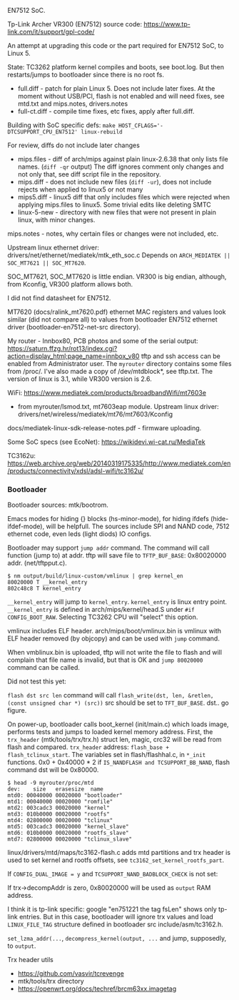 EN7512 SoC.

Tp-Link Archer VR300 (EN7512) source code: https://www.tp-link.com/it/support/gpl-code/

An attempt at upgrading this code or the part required for EN7512 SoC, to Linux 5.

State: TC3262 platform kernel compiles and boots, see boot.log. But then restarts/jumps to bootloader since there is no root fs.

* full.diff - patch for plain Linux 5. Does not include later fixes. At the moment without USB/PCI, flash is not enabled and will need fixes, see mtd.txt and mips.notes, drivers.notes
* full-ct.diff - compile time fixes, etc fixes, apply after full.diff.

Building with SoC specific defs: `make HOST_CFLAGS='-DTCSUPPORT_CPU_EN7512' linux-rebuild`

For review, diffs do not include later changes

* mips.files - diff of arch/mips against plain linux-2.6.38 that only lists file names. (`diff -qr` output) The diff ignores comment only changes and not only that, see diff script file in the repository.
* mips.diff - does not include new files (`diff -ur`), does not include rejects when applied to linux5 or not many
* mips5.diff - linux5 diff that only includes files which were rejected when applying mips.files to linux5. Some trivial edits like deleting SMTC
* linux-5-new - directory with new files that were not present in plain linux, with minor changes.

mips.notes - notes, why certain files or changes were not included, etc.

Upstream linux ethernet driver: drivers/net/ethernet/mediatek/mtk\_eth\_soc.c
Depends on `ARCH_MEDIATEK || SOC_MT7621 || SOC_MT7620`.

SOC\_MT7621, SOC\_MT7620 is little endian. VR300 is big endian, although, from Kconfig, VR300 platform allows both.

I did not find datasheet for EN7512.

MT7620 (docs/ralink_mt7620.pdf) ethernet MAC registers and values look similar (did not compare all) to values from bootloader EN7512 ethernet driver (bootloader-en7512-net-src directory).

My router - Innbox80, PCB photos and some of the serial output: https://saturn.ffzg.hr/rot13/index.cgi?action=display_html;page_name=innbox_v80
tftp and ssh access can be enabled from Administrator user. The `myrouter` directory contains some files from /proc/. I've also made a copy of /dev/mtdblock*, see tftp.txt. The version of linux is 3.1, while VR300 version is 2.6.

WiFi: https://www.mediatek.com/products/broadbandWifi/mt7603e
- from myrouter/lsmod.txt, mt7603eap module. Upstream linux driver: drivers/net/wireless/mediatek/mt76/mt7603/Kconfig

docs/mediatek-linux-sdk-release-notes.pdf - firmware uploading.

Some SoC specs (see EcoNet): https://wikidevi.wi-cat.ru/MediaTek

TC3162u: https://web.archive.org/web/20140319175335/http://www.mediatek.com/en/products/connectivity/xdsl/adsl-wifi/tc3162u/

### Bootloader
Bootloader sources: mtk/bootrom.

Emacs modes for hiding {} blocks (hs-minor-mode), for hiding ifdefs (hide-ifdef-mode), will be helpfull. The sources include SPI and NAND code, 7512 ethernet code, even leds (light diods) IO configs.

Bootloader may support `jump addr` command. The command will call function (jump to) at addr. tftp will save file to `TFTP_BUF_BASE`: 0x80020000 addr. (net/tftpput.c).

```
$ nm output/build/linux-custom/vmlinux | grep kernel_en
80020000 T __kernel_entry
802c48c8 T kernel_entry
```

`__kernel_entry` will jump to `kernel_entry`. `kernel_entry` is linux entry point. `__kernel_entry` is defined in arch/mips/kernel/head.S under `#if CONFIG_BOOT_RAW`. Selecting TC3262 CPU will "select" this option.

vmlinux includes ELF header. arch/mips/boot/vmlinux.bin is vmlinux with ELF header removed (by objcopy) and can be used with `jump` command.

When vmblinux.bin is uploaded, tftp will not write the file to flash and will complain that file name is invalid, but that is OK and `jump 80020000` command can be called.

Did not test this yet:

`flash dst src len` command will call `flash_write(dst, len, &retlen, (const unsigned char *) (src))` src should be set to `TFT_BUF_BASE`. dst.. go figure.

On power-up, bootloader calls boot_kernel (init/main.c) which loads image, performs tests and jumps to loaded kernel memory address.
First, the `trx_header` (mtk/tools/trx/trx.h) struct len, magic, crc32 will be read from flash and compared. `trx_header` address: `flash_base + flash_tclinux_start`. The variables set in flash/flashhal.c, in `*_init` functions. 0x0 + 0x40000 * 2 if `IS_NANDFLASH and TCSUPPORT_BB_NAND`, flash command dst will be 0x80000.

```
$ head -9 myrouter/proc/mtd
dev:    size   erasesize  name
mtd0: 00040000 00020000 "bootloader"
mtd1: 00040000 00020000 "romfile"
mtd2: 003cadc3 00020000 "kernel"
mtd3: 010b0000 00020000 "rootfs"
mtd4: 02800000 00020000 "tclinux"
mtd5: 003cadc3 00020000 "kernel_slave"
mtd6: 010b0000 00020000 "rootfs_slave"
mtd7: 02800000 00020000 "tclinux_slave"
```

linux/drivers/mtd/maps/tc3162-flash.c adds mtd partitions and trx header is used to set kernel and rootfs offsets, see `tc3162_set_kernel_rootfs_part`.

If `CONFIG_DUAL_IMAGE = y` and `TCSUPPORT_NAND_BADBLOCK_CHECK` is not set:

If trx->decompAddr is zero, 0x80020000 will be used as `output` RAM address.

I think it is tp-link specific: google "en751221 the tag fsLen" shows only tp-link entries. But in this case, bootloader will ignore trx values and load `LINUX_FILE_TAG` structure defined in bootloader src include/asm/tc3162.h.

`set_lzma_addr(...`, `decompress_kernel(output, ...` and jump, supposedly, to `output`.

Trx header utils

* https://github.com/vasvir/tcrevenge
* mtk/tools/trx directory
* https://openwrt.org/docs/techref/brcm63xx.imagetag

